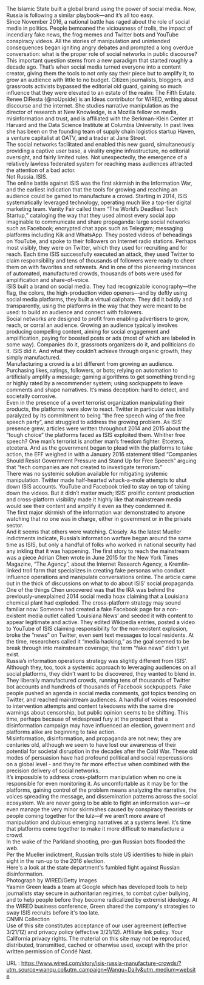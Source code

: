   The Islamic State built a global brand using the power of social media. Now, Russia is following a similar playbook—and it’s all too easy.  
    Since November 2016, a national battle has raged about the role of social media in politics. People bemoaned the viciousness of trolls, the impact of incendiary fake news, the frog memes and Twitter bots and YouTube conspiracy videos. All the stories of manipulation and unintended consequences began igniting angry debates and prompted a long overdue conversation: what is the proper role of social networks in public discourse?  
    This important question stems from a new paradigm that started roughly a decade ago. That’s when social media turned everyone into a content creator, giving them the tools to not only say their piece but to amplify it, to grow an audience with little to no budget. Citizen journalists, bloggers, and grassroots activists bypassed the editorial old guard, gaining so much influence that they were elevated to an estate of the realm: The Fifth Estate.  
    Renee DiResta (@noUpside) is an Ideas contributor for WIRED, writing about discourse and the internet. She studies narrative manipulation as the director of research at New Knowledge, is a Mozilla fellow on media, misinformation and trust, and is affiliated with the Berkman-Klein Center at Harvard and the Data Science Institute at Columbia University. In past lives she has been on the founding team of supply chain logistics startup Haven, a venture capitalist at OATV, and a trader at Jane Street.  
    The social networks facilitated and enabled this new guard, simultaneously providing a captive user base, a virality engine infrastructure, no editorial oversight, and fairly limited rules. Not unexpectedly, the emergence of a relatively lawless federated system for reaching mass audiences attracted the attention of a bad actor.  
    Not Russia. ISIS.  
    The online battle against ISIS was the first skirmish in the Information War, and the earliest indication that the tools for growing and reaching an audience could be gamed to manufacture a crowd. Starting in 2014, ISIS systematically leveraged technology, operating much like a top-tier digital marketing team. Vanity Fair called them “The World’s Deadliest Tech Startup,” cataloging the way that they used almost every social app imaginable to communicate and share propaganda: large social networks such as Facebook; encrypted chat apps such as Telegram; messaging platforms including Kik and WhatsApp. They posted videos of beheadings on YouTube, and spoke to their followers on Internet radio stations. Perhaps most visibly, they were on Twitter, which they used for recruiting and for reach. Each time ISIS successfully executed an attack, they used Twitter to claim responsibility and tens of thousands of followers were ready to cheer them on with favorites and retweets. And in one of the pioneering instances  of automated, manufactured crowds, thousands of bots were used for amplification and share-of-voice.  
    ISIS built a brand on social media. They had recognizable iconography—the flag, the colors, the high-production video openers—and by deftly using social media platforms, they built a virtual caliphate. They did it boldly and transparently, using the platforms in the way that they were meant to be used: to build an audience and connect with followers.  
    Social networks are designed to profit from enabling advertisers to grow, reach, or corral an audience. Growing an audience typically involves producing compelling content, aiming for social engagement and amplification, paying for boosted posts or ads (most of which are labeled in some way). Companies do it, grassroots organizers do it, and politicians do it. ISIS did it. And what they couldn’t achieve through organic growth, they simply manufactured.  
    Manufacturing a crowd is a bit different from growing an audience. Purchasing likes, ratings, followers, or bots; relying on automation to artificially amplify a message; gaming algorithms to get something trending or highly rated by a recommender system; using sockpuppets to leave comments and shape narratives. It’s mass deception: hard to detect, and societally corrosive.  
    Even in the presence of a overt terrorist organization manipulating their products, the platforms were slow to react. Twitter in particular was initially paralyzed by its commitment to being “the free speech wing of the free speech party”, and struggled to  address the growing problem. As ISIS’ presence grew, articles were written throughout 2014 and 2015 about the “tough choice” the platforms faced as ISIS exploited them. Whither free speech? One man’s terrorist is another man’s freedom fighter. Etcetera, etcetera. And as the government began to plead with the platforms to take action, the EFF weighed in with a January 2016 statement titled “Companies Should Resist Government Pressure and Stand Up for Free Speech” arguing that “tech companies are not created to investigate terrorism.”  
    There was no systemic solution available for mitigating systemic manipulation. Twitter made half-hearted whack-a-mole attempts to shut down ISIS accounts. YouTube and Facebook tried to stay on top of taking down the videos. But it didn’t matter much; ISIS’ prolific content production and cross-platform visibility made it highly like that mainstream media would see their content and amplify it even as they condemned it.  
    The first major skirmish of the information war demonstrated to anyone watching that no one was in charge, either in government or in the private sector.  
    And it seems that others were watching. Closely. As the latest Mueller indictments indicate, Russia’s information warfare began around the same time as ISIS, but only a handful of folks who worked in national security had any inkling that it was happening. The first story to reach the mainstream was a piece Adrian Chen wrote in June 2015 for the New York Times Magazine, “The Agency”, about the Internet Research Agency, a Kremlin-linked troll farm that specializes in creating fake personas who conduct influence operations and manipulate conversations online. The article came out in the thick of discussions on what to do about ISIS’ social propaganda. One of the things Chen uncovered was that the IRA was behind the previously-unexplained 2014 social media hoax claiming that a Louisiana chemical plant had exploded. The cross-platform strategy may sound familiar now: Someone had created a fake Facebook page for a non-existent media outlet called ‘Louisiana News’ and seeded it with content to appear legitimate and active. They edited Wikipedia entries, posted a video to YouTube of ISIS claiming responsibility for the non-existent explosion, broke the “news” on Twitter, even sent text messages to local residents. At the time, researchers called it “media hacking,” as the goal seemed to be break through into mainstream coverage; the term “fake news” didn’t yet exist.  
    Russia’s information operations strategy was slightly different from ISIS’. Although they, too, took a systemic approach to leveraging audiences on all social platforms, they didn’t want to be discovered, they wanted to blend in. They liberally manufactured crowds, running tens of thousands of Twitter bot accounts and hundreds of thousands of Facebook sockpuppets. Fake people pushed an agenda in social media comments, got topics trending on Twitter, and reached mainstream audiences. A handful of voices responded to intervention attempts and content takedowns with the same dire warnings about censorship, but public opinion seems to be shifting. This time, perhaps because of widespread fury at the prospect that a disinformation campaign may have influenced an election, government and platforms alike are beginning to take action.  
    Misinformation, disinformation, and propaganda are not new; they are centuries old, although we seem to have lost our awareness of their potential for societal disruption in the decades after the Cold War. These old modes of persuasion have had profound political and social repercussions on a global level - and they’re far more effective when combined with the precision delivery of social networks.  
    It’s impossible to address cross-platform manipulation when no one is responsible for even monitoring it. As uncomfortable as it may be for the platforms, gaining control of the problem means analyzing the narrative, the voices spreading the message, and dissemination patterns across the social ecosystem. We are never going to be able to fight an information war—or even manage the very minor skirmishes caused by conspiracy theorists  or people coming together for the lulz—if we aren’t more aware of manipulation and dubious emerging narratives at a systems level. It’s time that platforms come together to make it more difficult to manufacture a crowd.  
    In the wake of the Parkland shooting, pro-gun Russian bots flooded the web.  
    Per the Mueller indictment, Russian trolls stole US identities to hide in plain sight in the run-up to the 2016 election.  
    Here's a look at the state department's fumbled fight against Russian disinformation.  
    Photograph by WIRED/Getty Images  
    Yasmin Green leads a team at Google which has developed tools to help journalists stay secure in authoritarian regimes, to combat cyber bullying, and to help people before they become radicalized by extremist ideology. At the WIRED business conference, Green shared the company's strategies to sway ISIS recruits before it's too late.  
    CNMN Collection  
    Use of this site constitutes acceptance of our user agreement (effective 3/21/12) and privacy policy (effective 3/21/12). Affiliate link policy. Your California privacy rights. The material on this site may not be reproduced, distributed, transmitted, cached or otherwise used, except with the prior written permission of Condé Nast.  
    
  URL : https://www.wired.com/story/isis-russia-manufacture-crowds/?utm_source=wanqu.co&utm_campaign=Wanqu+Daily&utm_medium=website